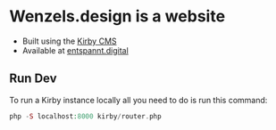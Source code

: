 # Wenzels.design is a website
- Built using the [Kirby CMS](https://getkirby.com)
- Available at [entspannt.digital](https://entspannt.digital)

## Run Dev
To run a Kirby instance locally all you need to do is run this command:

```PHP
php -S localhost:8000 kirby/router.php
```
